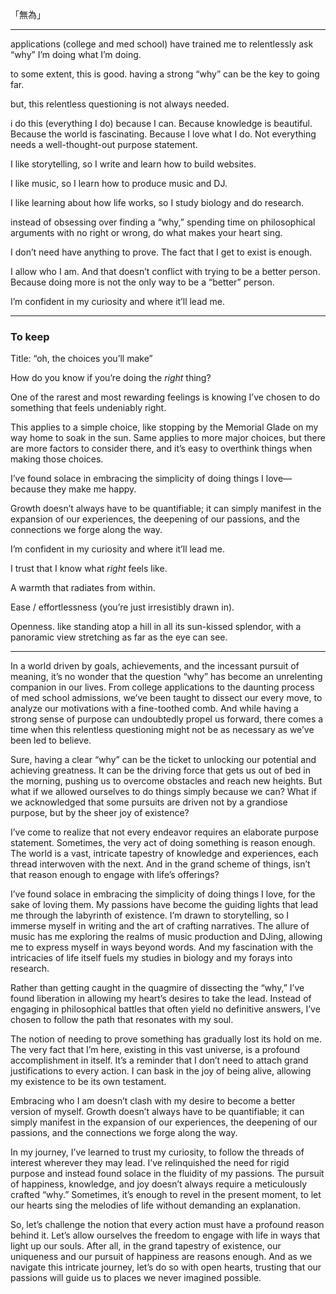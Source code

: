 「無為」

---

applications (college and med school) have trained me to relentlessly ask “why” I’m doing what I’m doing.

to some extent, this is good. having a strong “why” can be the key to going far.

but, this relentless questioning is not always needed.

i do this (everything I do) because I can. Because knowledge is beautiful. Because the world is fascinating. Because I love what I do. Not everything needs a well-thought-out purpose statement.

I like storytelling, so I write and learn how to build websites.

I like music, so I learn how to produce music and DJ.

I like learning about how life works, so I study biology and do research.

instead of obsessing over finding a “why,” spending time on philosophical arguments with no right or wrong, do what makes your heart sing.

I don’t need have anything to prove. The fact that I get to exist is enough.

I allow who I am. And that doesn’t conflict with trying to be a better person. Because doing more is not the only way to be a “better” person.

I’m confident in my curiosity and where it’ll lead me.

---

### To keep

Title: “oh, the choices you’ll make”

How do you know if you’re doing the _right_ thing?

One of the rarest and most rewarding feelings is knowing I’ve chosen to do something that feels undeniably right.

This applies to a simple choice, like stopping by the Memorial Glade on my way home to soak in the sun. Same applies to more major choices, but there are more factors to consider there, and it’s easy to overthink things when making those choices.

I’ve found solace in embracing the simplicity of doing things I love—because they make me happy.

Growth doesn’t always have to be quantifiable; it can simply manifest in the expansion of our experiences, the deepening of our passions, and the connections we forge along the way.

I’m confident in my curiosity and where it’ll lead me.

I trust that I know what _right_ feels like.

A warmth that radiates from within.

Ease / effortlessness (you’re just irresistibly drawn in).

Openness. like standing atop a hill in all its sun-kissed splendor, with a panoramic view stretching as far as the eye can see.

---

In a world driven by goals, achievements, and the incessant pursuit of meaning, it’s no wonder that the question “why” has become an unrelenting companion in our lives. From college applications to the daunting process of med school admissions, we’ve been taught to dissect our every move, to analyze our motivations with a fine-toothed comb. And while having a strong sense of purpose can undoubtedly propel us forward, there comes a time when this relentless questioning might not be as necessary as we’ve been led to believe.

Sure, having a clear “why” can be the ticket to unlocking our potential and achieving greatness. It can be the driving force that gets us out of bed in the morning, pushing us to overcome obstacles and reach new heights. But what if we allowed ourselves to do things simply because we can? What if we acknowledged that some pursuits are driven not by a grandiose purpose, but by the sheer joy of existence?

I’ve come to realize that not every endeavor requires an elaborate purpose statement. Sometimes, the very act of doing something is reason enough. The world is a vast, intricate tapestry of knowledge and experiences, each thread interwoven with the next. And in the grand scheme of things, isn’t that reason enough to engage with life’s offerings?

I’ve found solace in embracing the simplicity of doing things I love, for the sake of loving them. My passions have become the guiding lights that lead me through the labyrinth of existence. I’m drawn to storytelling, so I immerse myself in writing and the art of crafting narratives. The allure of music has me exploring the realms of music production and DJing, allowing me to express myself in ways beyond words. And my fascination with the intricacies of life itself fuels my studies in biology and my forays into research.

Rather than getting caught in the quagmire of dissecting the “why,” I’ve found liberation in allowing my heart’s desires to take the lead. Instead of engaging in philosophical battles that often yield no definitive answers, I’ve chosen to follow the path that resonates with my soul.

The notion of needing to prove something has gradually lost its hold on me. The very fact that I’m here, existing in this vast universe, is a profound accomplishment in itself. It’s a reminder that I don’t need to attach grand justifications to every action. I can bask in the joy of being alive, allowing my existence to be its own testament.

Embracing who I am doesn’t clash with my desire to become a better version of myself. Growth doesn’t always have to be quantifiable; it can simply manifest in the expansion of our experiences, the deepening of our passions, and the connections we forge along the way.

In my journey, I’ve learned to trust my curiosity, to follow the threads of interest wherever they may lead. I’ve relinquished the need for rigid purpose and instead found solace in the fluidity of my passions. The pursuit of happiness, knowledge, and joy doesn’t always require a meticulously crafted “why.” Sometimes, it’s enough to revel in the present moment, to let our hearts sing the melodies of life without demanding an explanation.

So, let’s challenge the notion that every action must have a profound reason behind it. Let’s allow ourselves the freedom to engage with life in ways that light up our souls. After all, in the grand tapestry of existence, our uniqueness and our pursuit of happiness are reasons enough. And as we navigate this intricate journey, let’s do so with open hearts, trusting that our passions will guide us to places we never imagined possible.